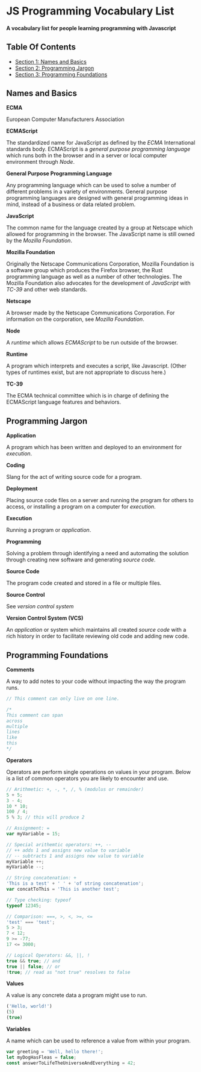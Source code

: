 
<!-- GENERATED DOCUMENT! DO NOT EDIT! -->
# JS Programming Vocabulary List #
#### A vocabulary list for people learning programming with Javascript ####

## Table Of Contents ##

- [Section 1: Names and Basics](#user-content-names-and-basics)
- [Section 2: Programming Jargon](#user-content-programming-jargon)
- [Section 3: Programming Foundations](#user-content-programming-foundations)

## Names and Basics ##
**ECMA**

European Computer Manufacturers Association

**ECMAScript**

The standardized name for JavaScript as defined by the *ECMA* International standards body. ECMAScript is a *general purpose programming language* which runs both in the browser and in a server or local computer environment through *Node*.

**General Purpose Programming Language**

Any programming language which can be used to solve a number of different problems in a variety of environments. General purpose programming languages are designed with general programming ideas in mind, instead of a business or data related problem.

**JavaScript**

The common name for the language created by a group at Netscape which allowed for programming in the browser. The JavaScript name is still owned by the *Mozilla Foundation*.

**Mozilla Foundation**

Originally the Netscape Communications Corporation, Mozilla Foundation is a software group which produces the Firefox browser, the Rust programming language as well as a number of other technologies. The Mozilla Foundation also advocates for the development of *JavaScript* with *TC-39* and other web standards.

**Netscape**

A browser made by the Netscape Communications Corporation. For information on the corporation, see *Mozilla Foundation*.

**Node**

A *runtime* which allows *ECMAScript* to be run outside of the browser.

**Runtime**

A program which interprets and executes a script, like Javascript. (Other types of runtimes exist, but are not appropriate to discuss here.)

**TC-39**

The ECMA technical committee which is in charge of defining the ECMAScript language features and behaviors.
    

## Programming Jargon ##

**Application**

A program which has been written and deployed to an environment for *execution*.

**Coding**

Slang for the act of writing source code for a program.

**Deployment**

Placing source code files on a server and running the program for others to access, or installing a program on a computer for *execution*.

**Execution**

Running a program or *application*.

**Programming**

Solving a problem through identifying a need and automating the solution through creating new software and generating *source code*.

**Source Code**

The program code created and stored in a file or multiple files.

**Source Control**

See *version control system*

**Version Control System (VCS)**

An *application* or system which maintains all created *source code* with a rich history in order to facilitate reviewing old code and adding new code.


    

## Programming Foundations ##

**Comments**

A way to add notes to your code without impacting the way the program runs.

```javascript
// This comment can only live on one line.

/*
This comment can span
across
multiple
lines
like
this
*/
```

**Operators**

Operators are perform single operations on values in your program.  Below is a list of common operators you are likely to encounter and use.

```javascript
// Arithmetic: +, -, *, /, % (modulus or remainder)
5 + 5;
3 - 4;
10 * 10;
100 / 4;
5 % 3; // this will produce 2

// Assignment: =
var myVariable = 15;

// Special arithemtic operators: ++, --
// ++ adds 1 and assigns new value to variable
// -- subtracts 1 and assigns new value to variable
myVariable ++;
myVariable --;

// String concatenation: +
'This is a test' + ' ' + 'of string concatenation';
var concatToThis = 'This is another test';

// Type checking: typeof
typeof 12345;

// Comparison: ===, >, <, >=, <=
'test' === 'test';
5 > 3;
7 < 12;
9 >= -77;
17 <= 3000;

// Logical Operators: &&, ||, !
true && true; // and
true || false; // or
!true; // read as "not true" resolves to false
```

**Values**

A value is any concrete data a program might use to run.

```javascript
('Hello, world!')
(5)
(true)
```

**Variables**

A name which can be used to reference a value from within your program.

```javascript
var greeting = 'Well, hello there!';
let myDogHasFleas = false;
const answerToLifeTheUniverseAndEverything = 42;
```


    

<!-- GENERATED DOCUMENT! DO NOT EDIT! -->
    